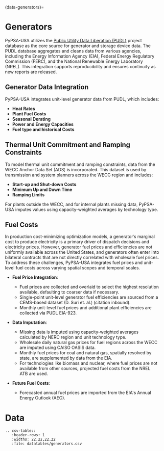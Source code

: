 (data-generators)=
# Generators

PyPSA-USA utilizes the [Public Utility Data Liberation (PUDL)](https://catalystcoop-pudl.readthedocs.io/en/latest/index.html) project database as the core source for generator and storage device data. The PUDL database aggregates and cleans data from various agencies, including the Energy Information Agency (EIA), Federal Energy Regulatory Commission (FERC), and the National Renewable Energy Laboratory (NREL). This integration supports reproducibility and ensures continuity as new reports are released.

## Generator Data Integration

PyPSA-USA integrates unit-level generator data from PUDL, which includes:

- **Heat Rates**
- **Plant Fuel Costs**
- **Seasonal Derating**
- **Power and Energy Capacities**
- **Fuel type and historical Costs**

## Thermal Unit Commitment and Ramping Constraints

To model thermal unit commitment and ramping constraints, data from the WECC Anchor Data Set (ADS) is incorporated. This dataset is used by transmission and system planners across the WECC region and includes:

- **Start-up and Shut-down Costs**
- **Minimum Up and Down Time**
- **Ramping Limits**

For plants outside the WECC, and for internal plants missing data, PyPSA-USA imputes values using capacity-weighted averages by technology type.

## Fuel Costs

In production cost-minimizing optimization models, a generator’s marginal cost to produce electricity is a primary driver of dispatch decisions and electricity prices. However, generator fuel prices and efficiencies are not uniformly available across the United States, and generators often enter into bilateral contracts that are not directly correlated with wholesale fuel prices. To address these challenges, PyPSA-USA integrates fuel prices and unit-level fuel costs across varying spatial scopes and temporal scales.

- **Fuel Price Integration**: 
    - Fuel prices are collected and overlaid to select the highest resolution available, defaulting to coarser data if necessary.
    - Single-point unit-level generator fuel efficiencies are sourced from a CEMS-based dataset (D. Suri et. al.) (citation inbound).
    - Monthly unit-level fuel prices and additional plant efficiencies are collected via PUDL EIA-923.

- **Data Imputation**:
    - Missing data is imputed using capacity-weighted averages calculated by NERC region and unit technology type.
    - Wholesale daily natural gas prices for fuel regions across the WECC are imputed using CAISO OASIS data.
    - Monthly fuel prices for coal and natural gas, spatially resolved by state, are supplemented by data from the EIA.
    - For technologies like biomass and nuclear, where fuel prices are not available from other sources, projected fuel costs from the NREL ATB are used.

- **Future Fuel Costs**:
    - Forecasted annual fuel prices are imported from the EIA's Annual Energy Outlook (AEO).

# Data
```{eval-rst}
.. csv-table::
   :header-rows: 1
   :widths: 22,22,22,22
   :file: datatables/generators.csv
```
